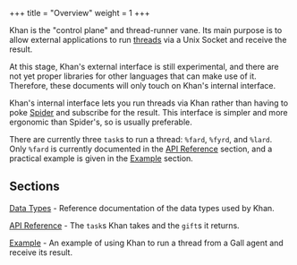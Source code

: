 +++
title = "Overview"
weight = 1
+++

Khan is the "control plane" and thread-runner vane. Its main purpose is to allow
external applications to run [threads](/reference/arvo/threads/overview) via a
Unix Socket and receive the result.

At this stage, Khan's external interface is still experimental, and there are
not yet proper libraries for other languages that can make use of it. Therefore,
these documents will only touch on Khan's internal interface.

Khan's internal interface lets you run threads via Khan rather than having to
poke [Spider](/reference/arvo/threads/reference) and subscribe for the result. This interface is simpler and more
ergonomic than Spider's, so is usually preferable.

There are currently three `task`s to run a thread: `%fard`, `%fyrd`, and `%lard`.
Only `%fard` is currently documented in
the [API Reference](/reference/arvo/khan/tasks) section, and a practical example
is given in the [Example](/reference/arvo/khan/example) section.

## Sections

[Data Types](/reference/arvo/khan/types) - Reference documentation of the data
types used by Khan.

[API Reference](/reference/arvo/khan/tasks) - The `task`s Khan takes and the
`gift`s it returns.

[Example](/reference/arvo/khan/example) - An example of using Khan to run a
thread from a Gall agent and receive its result.
